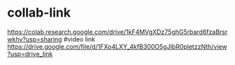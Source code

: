 # collab-link
https://colab.research.google.com/drive/1kF4MVgXDz75ghG5rbard6fzaBrsrwkhv?usp=sharing
#video link
https://drive.google.com/file/d/1FXo4LXY_4kfB300O5gJIbR0pletzzNth/view?usp=drive_link
